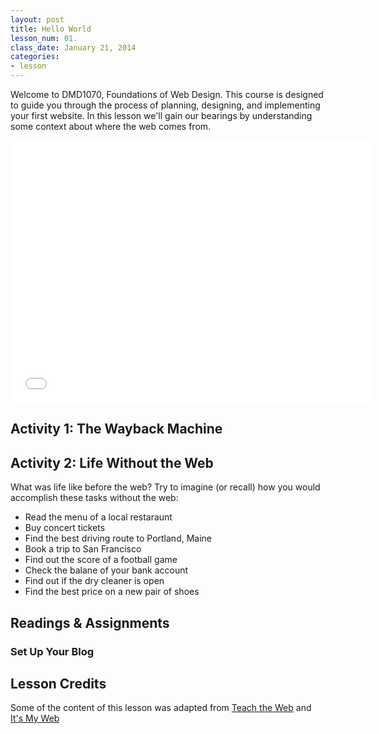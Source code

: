 ```yaml
---
layout: post
title: Hello World
lesson_num: 01.
class_date: January 21, 2014
categories:
- lesson
---
```


Welcome to DMD1070, Foundations of Web Design. This course is designed to guide you through the process of planning, designing, and implementing your first website. In this lesson we'll gain our bearings by understanding some context about where the web comes from.

<!--more-->

<iframe src="//slid.es/ascott1/dmd1070-1/embed" width="576" height="420" scrolling="no" frameborder="0" webkitallowfullscreen mozallowfullscreen allowfullscreen></iframe>

## Activity 1: The Wayback Machine

## Activity 2: Life Without the Web

What was life like before the web? Try to imagine (or recall) how you would accomplish these tasks without the web:

- Read the menu of a local restaraunt
- Buy concert tickets
- Find the best driving route to Portland, Maine
- Book a trip to San Francisco
- Find out the score of a football game
- Check the balane of your bank account
- Find out if the dry cleaner is open
- Find the best price on a new pair of shoes

## Readings & Assignments

### Set Up Your Blog 

## Lesson Credits

Some of the content of this lesson was adapted from [Teach the Web](http://teachtheweb.com/course_materials/wordpress.php) and [It's My Web](http://people.mozilla.org/~cmills/st-chads/)
